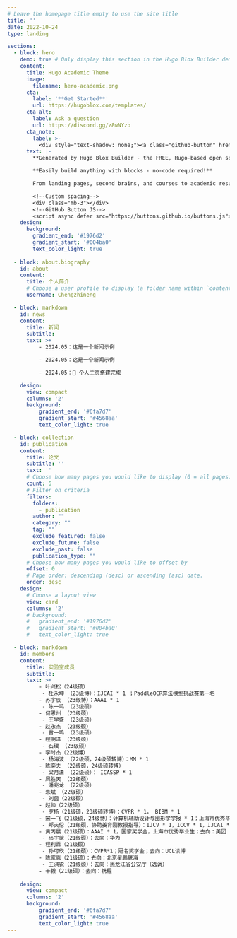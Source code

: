 ```yaml
---
# Leave the homepage title empty to use the site title
title: ''
date: 2022-10-24
type: landing

sections:
  - block: hero
    demo: true # Only display this section in the Hugo Blox Builder demo site
    content:
      title: Hugo Academic Theme
      image:
        filename: hero-academic.png
      cta:
        label: '**Get Started**'
        url: https://hugoblox.com/templates/
      cta_alt:
        label: Ask a question
        url: https://discord.gg/z8wNYzb
      cta_note:
        label: >-
          <div style="text-shadow: none;"><a class="github-button" href="https://github.com/HugoBlox/hugo-blox-builder" data-icon="octicon-star" data-size="large" data-show-count="true" aria-label="Star">Star Hugo Blox Builder</a></div><div style="text-shadow: none;"><a class="github-button" href="https://github.com/HugoBlox/theme-academic-cv" data-icon="octicon-star" data-size="large" data-show-count="true" aria-label="Star">Star the Academic template</a></div>
      text: |-
        **Generated by Hugo Blox Builder - the FREE, Hugo-based open source website builder trusted by 500,000+ sites.**

        **Easily build anything with blocks - no-code required!**

        From landing pages, second brains, and courses to academic resumés, conferences, and tech blogs.

        <!--Custom spacing-->
        <div class="mb-3"></div>
        <!--GitHub Button JS-->
        <script async defer src="https://buttons.github.io/buttons.js"></script>
    design:
      background:
        gradient_end: '#1976d2'
        gradient_start: '#004ba0'
        text_color_light: true
  
  - block: about.biography
    id: about
    content:
      title: 个人简介
      # Choose a user profile to display (a folder name within `content/authors/`)
      username: Chengzhineng

  - block: markdown
    id: news
    content:
      title: 新闻
      subtitle: 
      text: >+
          - 2024.05：这是一个新闻示例

          - 2024.05：这是一个新闻示例

          - 2024.05：🎉 个人主页搭建完成

    design:
      view: compact
      columns: '2'
      background:
          gradient_end: '#6fa7d7'
          gradient_start: '#4568aa'
          text_color_light: true

  - block: collection
    id: publication
    content:
      title: 论文 
      subtitle: ''
      text: ''
      # Choose how many pages you would like to display (0 = all pages)
      count: 6
      # Filter on criteria
      filters:
        folders:
          - publication
        author: ""
        category: ""
        tag: ""
        exclude_featured: false
        exclude_future: false
        exclude_past: false
        publication_type: ""
      # Choose how many pages you would like to offset by
      offset: 0
      # Page order: descending (desc) or ascending (asc) date.
      order: desc
    design:
      # Choose a layout view
      view: card
      columns: '2'
      # background:
      #   gradient_end: '#1976d2'
      #   gradient_start: '#004ba0'
      #   text_color_light: true

  - block: markdown
    id: members
    content:
      title: 实验室成员
      subtitle: 
      text: >+  
          - 叶兴松（24级硕）
           - 杜永坤 （23级博）：IJCAI * 1 ；PaddleOCR算法模型挑战赛第一名
          - 苏宇辰 （23级博）：AAAI * 1
           - 陈一鸣 （23级硕）
          - 何恩州 （23级硕）
           - 王学盛 （23级硕）
          - 赵永杰 （23级硕）
           - 雷一鸣 （23级硕）
          - 程明泽 （23级硕）
           - 石璞 （23级硕）
          - 李时杰（22级博）
           - 杨海波 （22级硕，24级硕转博）：MM * 1
          - 陈奕夫 （22级硕，24级硕转博）
           - 梁月潇 （22级硕）： ICASSP * 1
          - 周胜天 （22级硕）
           - 潘兆龙 （22级硕）
          - 朱斌 （22级硕）
           - 刘茵（22级硕）
          - 赵帅（22级硕）
           - 罗扬（21级硕，23级硕转博）：CVPR * 1， BIBM * 1
          - 宋一飞（21级硕，24级博）：计算机辅助设计与图形学学报 * 1；上海市优秀毕业生
           - 郑天伦（21级硕，协助姜育刚教授指导）：IJCV * 1，ICCV * 1，IJCAI * 1；国家奖学金，上海市优秀毕业生；去向：宁波鄞州区人社局
          - 黄丙晨（21级硕）：AAAI * 1，国家奖学金，上海市优秀毕业生；去向：美团
           - 马宇蒙（21级硕）：去向：华为
          - 程利霖（21级硕）
           - 孙可欣（21级硕）：CVPR*1；冠名奖学金；去向：UCL读博
          - 陈家胤（21级硕）：去向：北京星鹏联海
           - 王淇锐（21级硕）：去向：黑龙江省公安厅（选调）
          - 干毅（21级硕）：去向：携程
          
    design:
      view: compact
      columns: '2'
      background:
          gradient_end: '#6fa7d7'
          gradient_start: '#4568aa'
          text_color_light: true
---
```

